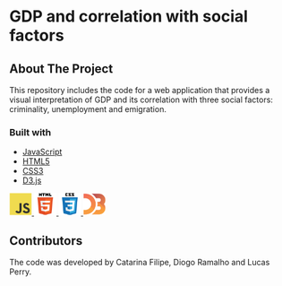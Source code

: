 # GDP and correlation with social factors

## About The Project
This repository includes the code for a web application that provides a visual interpretation of GDP and its correlation with three social factors: criminality, unemployment and emigration.

### Built with
* [JavaScript](https://developer.mozilla.org/en-US/docs/Web/JavaScript)
* [HTML5](https://www.w3.org/html/)
* [CSS3](https://www.w3schools.com/css/)
* [D3.js](https://d3js.org/)

<p align="left"> 
  <a href="https://developer.mozilla.org/en-US/docs/Web/JavaScript" target="_blank"> <img src="https://raw.githubusercontent.com/devicons/devicon/master/icons/javascript/javascript-original.svg" alt="javascript" width="40" height="40"/> </a> 
  <a href="https://www.w3.org/html/" target="_blank"> <img src="https://raw.githubusercontent.com/devicons/devicon/master/icons/html5/html5-original-wordmark.svg" alt="html5" width="40" height="40"/> </a> 
  <a href="https://www.w3schools.com/css/" target="_blank"> <img src="https://raw.githubusercontent.com/devicons/devicon/master/icons/css3/css3-original-wordmark.svg" alt="css3" width="40" height="40"/> </a>
  <a href="https://d3js.org/" target="_blank"> <img src="https://raw.githubusercontent.com/devicons/devicon/master/icons/d3js/d3js-original.svg" alt="d3js" width="40" height="40"/> </a> 
</p>


## Contributors
The code was developed by Catarina Filipe, Diogo Ramalho and Lucas Perry.
